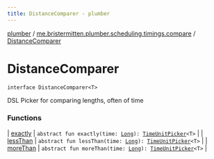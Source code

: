 ```yaml
---
title: DistanceComparer - plumber
---
```


[plumber](../../index.html) / [me.bristermitten.plumber.scheduling.timings.compare](../index.html) / [DistanceComparer](./index.html)

# DistanceComparer

`interface DistanceComparer<T>`

DSL Picker for comparing lengths, often of time

### Functions

| [exactly](exactly.html) | `abstract fun exactly(time: `[`Long`](https://kotlinlang.org/api/latest/jvm/stdlib/kotlin/-long/index.html)`): `[`TimeUnitPicker`](../../me.bristermitten.plumber.scheduling.timings/-time-unit-picker/index.html)`<T>` |
| [lessThan](less-than.html) | `abstract fun lessThan(time: `[`Long`](https://kotlinlang.org/api/latest/jvm/stdlib/kotlin/-long/index.html)`): `[`TimeUnitPicker`](../../me.bristermitten.plumber.scheduling.timings/-time-unit-picker/index.html)`<T>` |
| [moreThan](more-than.html) | `abstract fun moreThan(time: `[`Long`](https://kotlinlang.org/api/latest/jvm/stdlib/kotlin/-long/index.html)`): `[`TimeUnitPicker`](../../me.bristermitten.plumber.scheduling.timings/-time-unit-picker/index.html)`<T>` |


